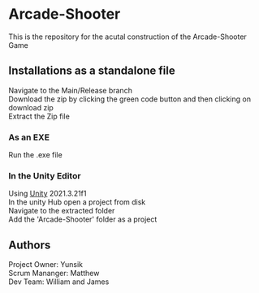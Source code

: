 # Arcade-Shooter
  
  This is the repository for the acutal construction of the Arcade-Shooter Game

## Installations as a standalone file  
Navigate to the Main/Release branch  
Download the zip by clicking the green code button and then clicking on download zip  
Extract the Zip file  

### As an EXE
Run the .exe file  

### In the Unity Editor
Using [Unity](https://unity.com/releases/editor/qa/lts-releases) 2021.3.21f1  
In the unity Hub open a project from disk  
Navigate to the extracted folder  
Add the 'Arcade-Shooter' folder as a project  

## Authors
 Project Owner: Yunsik  
 Scrum Mananger: Matthew  
 Dev Team: William and James  
